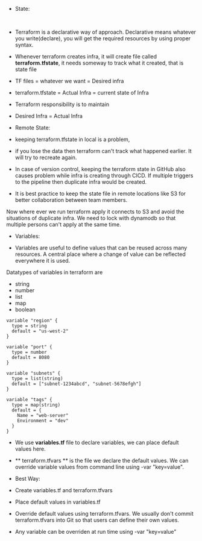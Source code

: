 * State:
<br>

* Terraform is a declarative way of approach. Declarative means whatever you write(declare), you will get the required resources by using proper syntax.

* Whenever terraform creates infra, it will create file called **terraform.tfstate**, it needs someway to track what it created, that is state file

* TF files = whatever we want = Desired infra <br />
* terraform.tfstate = Actual Infra = current state of Infra

* Terraform responsibility is to maintain

* Desired Infra = Actual Infra



* Remote State:

* keeping terraform.tfstate in local is a problem, 

* if you lose the data then terraform can't track what happened earlier. It will try to recreate again.

* In case of version control, keeping the terraform state in GitHub also causes problem while infra is creating through CICD. If multiple triggers to the pipeline then duplicate infra would be created.

* It is best practice to keep the state file in remote locations like S3 for better collaboration between team members.

Now where ever we run terraform apply it connects to S3 and avoid the situations of duplicate infra. We need to lock with dynamodb so that multiple persons can't apply at the same time.


* Variables:

* Variables are useful to define values that can be reused across many resources. A central place where a change of value can be reflected everywhere it is used.

Datatypes of variables in terraform are
* string
* number
* list
* map
* boolean

```
variable "region" {
  type = string
  default = "us-west-2"
}

variable "port" {
  type = number
  default = 8080
}

variable "subnets" {
  type = list(string)
  default = ["subnet-1234abcd", "subnet-5678efgh"]
}

variable "tags" {
  type = map(string)
  default = {
    Name = "web-server"
    Environment = "dev"
  }
}
```


* We use **variables.tf** file to declare variables, we can place default values here. 
* ** terraform.tfvars ** is the file we declare the default values. We can override variable values from command line using -var "key=value".


* Best Way:
* Create variables.tf and terraform.tfvars
* Place default values in variables.tf
* Override default values using terraform.tfvars. We usually don't commit terraform.tfvars into Git so that 
users can define their own values.
* Any variable can be overriden at run time using -var "key=value"
